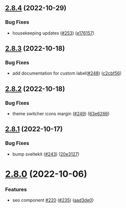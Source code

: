 ## [2.8.4](https://github.com/EddieHubCommunity/good-first-issue-finder/compare/v2.8.3...v2.8.4) (2022-10-29)


### Bug Fixes

* housekeeping updates ([#253](https://github.com/EddieHubCommunity/good-first-issue-finder/issues/253)) ([e176157](https://github.com/EddieHubCommunity/good-first-issue-finder/commit/e17615716686b27bb14fe8ae15065690beec5948))



## [2.8.3](https://github.com/EddieHubCommunity/good-first-issue-finder/compare/v2.8.2...v2.8.3) (2022-10-18)


### Bug Fixes

* add documentation for custom label([#248](https://github.com/EddieHubCommunity/good-first-issue-finder/issues/248)) ([c2cbf56](https://github.com/EddieHubCommunity/good-first-issue-finder/commit/c2cbf56efec2d481949e3084dc4c6466b0039133))



## [2.8.2](https://github.com/EddieHubCommunity/good-first-issue-finder/compare/v2.8.1...v2.8.2) (2022-10-18)


### Bug Fixes

* theme switcher icons margin ([#249](https://github.com/EddieHubCommunity/good-first-issue-finder/issues/249)) ([63e6266](https://github.com/EddieHubCommunity/good-first-issue-finder/commit/63e62665513c306c6f3038d8ad02db3f22c7bcdd))



## [2.8.1](https://github.com/EddieHubCommunity/good-first-issue-finder/compare/v2.8.0...v2.8.1) (2022-10-17)


### Bug Fixes

* bump sveltekit ([#243](https://github.com/EddieHubCommunity/good-first-issue-finder/issues/243)) ([20e3127](https://github.com/EddieHubCommunity/good-first-issue-finder/commit/20e3127d7e235e2e759ed3fe316c1181674464e6))



# [2.8.0](https://github.com/EddieHubCommunity/good-first-issue-finder/compare/v2.7.1...v2.8.0) (2022-10-06)


### Features

* seo component [#220](https://github.com/EddieHubCommunity/good-first-issue-finder/issues/220) ([#235](https://github.com/EddieHubCommunity/good-first-issue-finder/issues/235)) ([aad3de0](https://github.com/EddieHubCommunity/good-first-issue-finder/commit/aad3de0ec65ba9ef8b906822da2da209c6ed9bc7))



